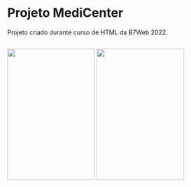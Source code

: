 # Projeto MediCenter
Projeto criado durante curso de HTML da B7Web 2022.
##
<img src="https://cdn.jsdelivr.net/gh/devicons/devicon/icons/css3/css3-plain-wordmark.svg" width="200" height="300"  /><nobr>
<img src="https://cdn.jsdelivr.net/gh/devicons/devicon/icons/html5/html5-plain-wordmark.svg"  width="200" height="300"/>
         
       
          
          
          
            
          

